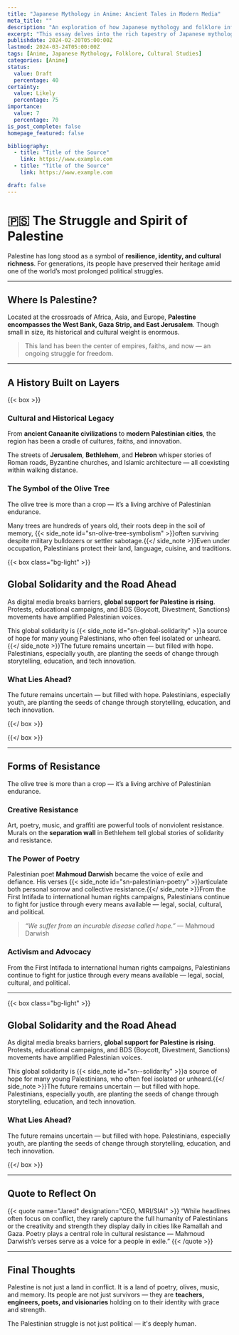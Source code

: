 ```yaml
---
title: "Japanese Mythology in Anime: Ancient Tales in Modern Media"
meta_title: ""
description: "An exploration of how Japanese mythology and folklore influence modern anime narratives"
excerpt: "This essay delves into the rich tapestry of Japanese mythology and its profound influence on anime storytelling. From yokai to Shinto deities, we examine how traditional folklore elements are reimagined in contemporary anime series and films."
publishdate: 2024-02-20T05:00:00Z
lastmod: 2024-03-24T05:00:00Z
tags: [Anime, Japanese Mythology, Folklore, Cultural Studies]
categories: [Anime]
status:
  value: Draft
  percentage: 40
certainty:
  value: Likely
  percentage: 75
importance:
  value: 7
  percentage: 70
is_post_complete: false
homepage_featured: false

bibliography:
  - title: "Title of the Source"
    link: https://www.example.com
  - title: "Title of the Source"
    link: https://www.example.com

draft: false
---
```




# 🇵🇸 The Struggle and Spirit of Palestine

Palestine has long stood as a symbol of **resilience, identity, and cultural richness**. For generations, its people have preserved their heritage amid one of the world’s most prolonged political struggles.

---

##  Where Is Palestine?

Located at the crossroads of Africa, Asia, and Europe, **Palestine encompasses the West Bank, Gaza Strip, and East Jerusalem**. Though small in size, its historical and cultural weight is enormous.

> This land has been the center of empires, faiths, and now — an ongoing struggle for freedom.

---

##  A History Built on Layers

{{< box >}}

### Cultural and Historical Legacy

From **ancient Canaanite civilizations** to **modern Palestinian cities**, the region has been a cradle of cultures, faiths, and innovation. 

The streets of **Jerusalem**, **Bethlehem**, and **Hebron** whisper stories of Roman roads, Byzantine churches, and Islamic architecture — all coexisting within walking distance.

###  The Symbol of the Olive Tree

The olive tree is more than a crop — it’s a living archive of Palestinian endurance. 

Many trees are hundreds of years old, their roots deep in the soil of memory, {{< side_note id="sn-olive-tree-symbolism" >}}often surviving despite military bulldozers or settler sabotage.{{</ side_note >}}Even under occupation, Palestinians protect their land, language, cuisine, and traditions.

{{< box class="bg-light" >}}

##  Global Solidarity and the Road Ahead

As digital media breaks barriers, **global support for Palestine is rising**. Protests, educational campaigns, and BDS (Boycott, Divestment, Sanctions) movements have amplified Palestinian voices.

This global solidarity is {{< side_note id="sn-global-solidarity" >}}a source of hope for many young Palestinians, who often feel isolated or unheard.{{</ side_note >}}The future remains uncertain — but filled with hope. Palestinians, especially youth, are planting the seeds of change through storytelling, education, and tech innovation.

###  What Lies Ahead?

The future remains uncertain — but filled with hope. Palestinians, especially youth, are planting the seeds of change through storytelling, education, and tech innovation.

{{</ box >}}


{{</ box >}}

---

##  Forms of Resistance
The olive tree is more than a crop — it’s a living archive of Palestinian endurance. 

###  Creative Resistance

Art, poetry, music, and graffiti are powerful tools of nonviolent resistance. Murals on the **separation wall** in Bethlehem tell global stories of solidarity and resistance.

###  The Power of Poetry

Palestinian poet **Mahmoud Darwish** became the voice of exile and defiance. His verses {{< side_note id="sn-palestinian-poetry" >}}articulate both personal sorrow and collective resistance.{{</ side_note >}}From the First Intifada to international human rights campaigns, Palestinians continue to fight for justice through every means available — legal, social, cultural, and political.

> *“We suffer from an incurable disease called hope.”* — Mahmoud Darwish

###  Activism and Advocacy

From the First Intifada to international human rights campaigns, Palestinians continue to fight for justice through every means available — legal, social, cultural, and political.

---

{{< box class="bg-light" >}}

##  Global Solidarity and the Road Ahead

As digital media breaks barriers, **global support for Palestine is rising**. Protests, educational campaigns, and BDS (Boycott, Divestment, Sanctions) movements have amplified Palestinian voices.

This global solidarity is {{< side_note id="sn--solidarity" >}}a source of hope for many young Palestinians, who often feel isolated or unheard.{{</ side_note >}}The future remains uncertain — but filled with hope. Palestinians, especially youth, are planting the seeds of change through storytelling, education, and tech innovation.

###  What Lies Ahead?

The future remains uncertain — but filled with hope. Palestinians, especially youth, are planting the seeds of change through storytelling, education, and tech innovation.

{{</ box >}}

---

##  Quote to Reflect On

{{< quote name="Jared" designation="CEO, MIRI/SIAI" >}}
“While headlines often focus on conflict, they rarely capture the full humanity of Palestinians or the creativity and strength they display daily in cities like Ramallah and Gaza. Poetry plays a central role in cultural resistance — Mahmoud Darwish’s verses serve as a voice for a people in exile.”
{{< /quote >}}

---

##  Final Thoughts

Palestine is not just a land in conflict. It is a land of poetry, olives, music, and memory. Its people are not just survivors — they are **teachers, engineers, poets, and visionaries** holding on to their identity with grace and strength.

The Palestinian struggle is not just political — it's deeply human.

